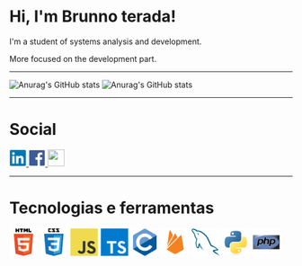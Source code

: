 # Hi, I'm Brunno terada!<br>
<p> I'm a student of systems analysis and development. </p>
<p> More focused on the development part. </p>
<hr> 

![Anurag's GitHub stats](https://github-readme-stats.vercel.app/api?username=brunnoterada&show_icons=true&theme=chartreuse-dark)
![Anurag's GitHub stats](https://github-readme-stats.vercel.app/api/top-langs/?username=brunnoterada&hide=html&layout=compact&theme=chartreuse-dark)

<hr>

# Social 
<a href="https://www.linkedin.com/in/brunno-terada-martins-37682b187/" target="_blank">
<img width="30px" height="30px" src="https://raw.githubusercontent.com/devicons/devicon/master/icons/linkedin/linkedin-original.svg">
</a>
<a href="https://www.facebook.com/brunnoterada" target="_blank">
<img width="30px" height="30px" src="https://raw.githubusercontent.com/devicons/devicon/master/icons/facebook/facebook-original.svg">
</a>
<a href="https://www.instagram.com/brunno.terada99/" target="_blank">
<img width="30px" height="30px" src="https://www.instagram.com/static/images/ico/favicon-192.png/68d99ba29cc8.png">
</a>

<hr>

# Tecnologias e ferramentas

<p>
<img width="50px" height="50px" src="https://raw.githubusercontent.com/devicons/devicon/master/icons/html5/html5-original-wordmark.svg">
<img width="50px" height="50px" src="https://raw.githubusercontent.com/devicons/devicon/master/icons/css3/css3-original-wordmark.svg">
<img width="50px" height="50px" src="https://raw.githubusercontent.com/devicons/devicon/master/icons/javascript/javascript-original.svg">
<img width="50px" height="50px" src="https://raw.githubusercontent.com/devicons/devicon/master/icons/typescript/typescript-original.svg">
<img width="50px" height="50px" src="https://raw.githubusercontent.com/devicons/devicon/master/icons/c/c-original.svg">
<img width="50px" height="50px" src="https://raw.githubusercontent.com/devicons/devicon/master/icons/firebase/firebase-plain.svg">
<img width="50px" height="50px" src="https://raw.githubusercontent.com/devicons/devicon/master/icons/mysql/mysql-original.svg">
<img width="50px" height="50px" src="https://raw.githubusercontent.com/devicons/devicon/master/icons/python/python-original.svg">
<img width="50px" height="50px" src="https://raw.githubusercontent.com/devicons/devicon/master/icons/php/php-original.svg">

</p>
<!--
**brunnoterada/brunnoterada** is a ✨ _special_ ✨ repository because its `README.md` (this file) appears on your GitHub profile.

Here are some ideas to get you started:

- 🔭 I’m currently working on ...
- 🌱 I’m currently learning ...
- 👯 I’m looking to collaborate on ...
- 🤔 I’m looking for help with ...
- 💬 Ask me about ...
- 📫 How to reach me: ...
- 😄 Pronouns: ...
- ⚡ Fun fact: ...
-->
